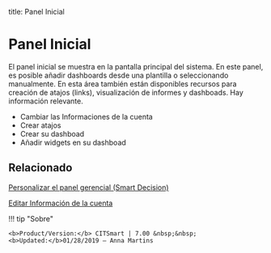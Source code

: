 title: Panel Inicial
# Panel Inicial

El panel inicial se muestra en la pantalla principal del sistema. En este panel, es posible añadir dashboards desde una plantilla o seleccionando manualmente. En esta área también están disponibles recursos para creación de atajos (links), visualización de informes y dashboads. Hay información relevante.

* Cambiar las Informaciones de la cuenta
* Crear atajos
* Crear su dashboad
* Añadir widgets en su dashboad


Relacionado
-------

[Personalizar el panel gerencial (Smart Decision)][1]

[Editar Información de la cuenta][2]

!!! tip "Sobre"

    <b>Product/Version:</b> CITSmart | 7.00 &nbsp;&nbsp;
    <b>Updated:</b>01/28/2019 – Anna Martins


[1]:/es-es/citsmart-7/additional-features/reports/create/dashboard-customize-management-panel-smart-decision.html
[2]:/es-es/citsmart-7/initial-settings/access-settings/user/user-data.html
